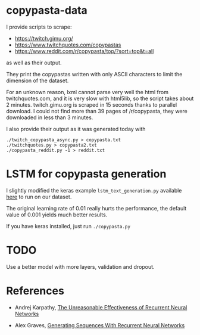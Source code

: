 # copypasta-data

I provide scripts to scrape:

- https://twitch.gimu.org/
- https://www.twitchquotes.com/copypastas
- https://www.reddit.com/r/copypasta/top/?sort=top&t=all

as well as their output.

They print the copypastas written with only ASCII characters to limit
the dimension of the dataset.

For an unknown reason, lxml cannot parse very well the html from twitchquotes.com,
and it is very slow with html5lib, so the script takes about 2 minutes.
twitch.gimu.org is scraped in 15 seconds thanks to parallel download.
I could not find more than 39 pages of /r/copypasta, they were downloaded in less than 3 minutes.

I also provide their output as it was generated today with

    ./twitch_copypasta_async.py > copypasta.txt
    ./twitchquotes.py > copypasta2.txt
    ./copypasta_reddit.py -1 > reddit.txt

# LSTM for copypasta generation

I slightly modified the keras example `lstm_text_generation.py`
available [here](https://github.com/keras-team/keras/blob/master/examples/lstm_text_generation.py)
to run on our dataset.

The original learning rate of 0.01 really hurts the performance, the default value
of 0.001 yields much better results.

If you have keras installed, just run `./copypasta.py`

# TODO

Use a better model with more layers, validation and dropout.

# References

- Andrej Karpathy, [The Unreasonable Effectiveness of Recurrent Neural Networks](https://karpathy.github.io/2015/05/21/rnn-effectiveness/)

- Alex Graves, [Generating Sequences With
Recurrent Neural Networks](https://arxiv.org/pdf/1308.0850.pdf)
